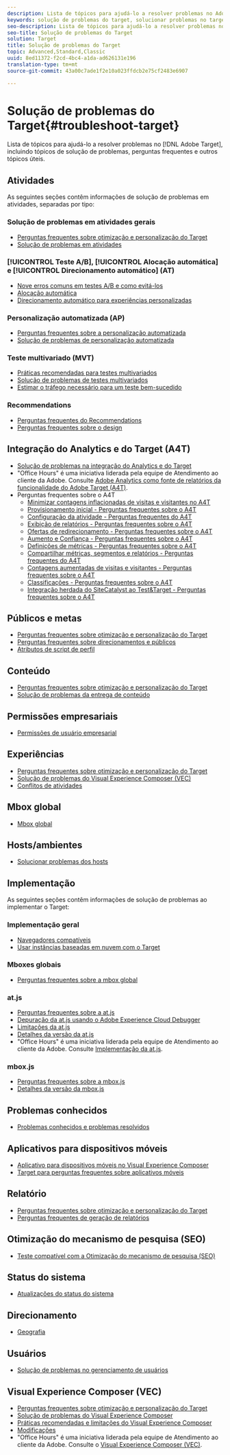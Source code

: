 ```yaml
---
description: Lista de tópicos para ajudá-lo a resolver problemas no Adobe Target, incluindo tópicos de solução de problemas, perguntas frequentes e outros tópicos úteis.
keywords: solução de problemas do target, solucionar problemas no target
seo-description: Lista de tópicos para ajudá-lo a resolver problemas no Adobe Target, incluindo tópicos de solução de problemas, perguntas frequentes e outros tópicos úteis.
seo-title: Solução de problemas do Target
solution: Target
title: Solução de problemas do Target
topic: Advanced,Standard,Classic
uuid: 8ed11372-f2cd-4bc4-a1da-ad626131e196
translation-type: tm+mt
source-git-commit: 43a00c7ade1f2e10a023ffdcb2e75cf2483e6907

---
```



# Solução de problemas do Target{#troubleshoot-target}

Lista de tópicos para ajudá-lo a resolver problemas no [!DNL Adobe Target], incluindo tópicos de solução de problemas, perguntas frequentes e outros tópicos úteis.

## Atividades

As seguintes seções contêm informações de solução de problemas em atividades, separadas por tipo:

### Solução de problemas em atividades gerais

* [Perguntas frequentes sobre otimização e personalização do Target](/help/c-intro/cmp-target-standard-cheatsheet.md)
* [Solução de problemas em atividades](/help/c-activities/c-troubleshooting-activities/troubleshooting-activities.md)

### [!UICONTROL Teste A/B], [!UICONTROL Alocação automática] e [!UICONTROL Direcionamento automático] (AT)

* [Nove erros comuns em testes A/B e como evitá-los](/help/c-activities/t-test-ab/common-ab-testing-pitfalls.md)
* [Alocação automática](/help/c-activities/automated-traffic-allocation/automated-traffic-allocation.md)
* [Direcionamento automático para experiências personalizadas](/help/c-activities/auto-target-to-optimize.md)

### Personalização automatizada (AP)

* [Perguntas frequentes sobre a personalização automatizada](/help/c-activities/t-automated-personalization/automated-personalization-faq.md)
* [Solução de problemas de personalização automatizada](/help/c-activities/t-automated-personalization/ap-trouble.md)

### Teste multivariado (MVT)

* [Práticas recomendadas para testes multivariados](/help/c-activities/c-multivariate-testing/best-practices.md)
* [Solução de problemas de testes multivariados](/help/c-activities/c-multivariate-testing/best-practices.md)
* [Estimar o tráfego necessário para um teste bem-sucedido](/help/c-activities/c-multivariate-testing/t-create-multivariate-test/traffic-estimator.md)

### Recommendations

* [Perguntas frequentes do Recommendations](/help/c-recommendations/c-recommendations-faq/recommendations-faq.md)
* [Perguntas frequentes sobre o design](/help/c-recommendations/c-design-overview/template-faq.md)

## Integração do Analytics e do Target (A4T)

* [Solução de problemas na integração do Analytics e do Target ](/help/c-integrating-target-with-mac/a4t/c-a4t-troubleshooting/a4t-troubleshooting.md)
* "Office Hours" é uma iniciativa liderada pela equipe de Atendimento ao cliente da Adobe. Consulte [Adobe Analytics como fonte de relatórios da funcionalidade do Adobe Target (A4T)](/help/c-integrating-target-with-mac/a4t/a4t.md).
* Perguntas frequentes sobre o A4T
   * [Minimizar contagens inflacionadas de visitas e visitantes no A4T](/help/c-integrating-target-with-mac/a4t/c-a4t-troubleshooting/minimizing-inflated-visit-and-visitor-counts-a4t.md)
   * [Provisionamento inicial - Perguntas frequentes sobre o A4T](/help/c-integrating-target-with-mac/a4t/r-a4t-faq/a4t-faq-initial-provisioning.md)
   * [Configuração da atividade - Perguntas frequentes do A4T](/help/c-integrating-target-with-mac/a4t/r-a4t-faq/a4t-faq-activity-setup.md)
   * [Exibição de relatórios - Perguntas frequentes sobre o A4T](/help/c-integrating-target-with-mac/a4t/r-a4t-faq/a4t-faq-viewing-reports.md)
   * [Ofertas de redirecionamento - Perguntas frequentes sobre o A4T](/help/c-integrating-target-with-mac/a4t/r-a4t-faq/a4t-faq-redirect-offers.md)
   * [Aumento e Confiança - Perguntas frequentes sobre o A4T](/help/c-integrating-target-with-mac/a4t/r-a4t-faq/a4t-faq-lift-and-confidence.md)
   * [Definições de métricas - Perguntas frequentes sobre o A4T](/help/c-integrating-target-with-mac/a4t/r-a4t-faq/a4t-faq-metric-definition.md)
   * [Compartilhar métricas, segmentos e relatórios - Perguntas frequentes do A4T](/help/c-target/c-troubleshooting-targets-and-audiences/a4t-faq-sharing-metrics-audiences-reports.md)
   * [Contagens aumentadas de visitas e visitantes - Perguntas frequentes sobre o A4T](/help/c-integrating-target-with-mac/a4t/r-a4t-faq/a4t-faq-inflated-visit-and-visitor-counts.md)
   * [Classificações - Perguntas frequentes sobre o A4T](/help/c-integrating-target-with-mac/a4t/r-a4t-faq/a4t-faq-classifications.md)
   * [Integração herdada do SiteCatalyst ao Test&amp;Target - Perguntas frequentes sobre o A4T](/help/c-integrating-target-with-mac/a4t/r-a4t-faq/a4t-faq-old-integration.md)

## Públicos e metas

* [Perguntas frequentes sobre otimização e personalização do Target](/help/c-intro/cmp-target-standard-cheatsheet.md)
* [Perguntas frequentes sobre direcionamentos e públicos](/help/c-target/c-troubleshooting-targets-and-audiences/troubleshooting-targets-and-audiences.md)
* [Atributos de script de perfil](/help/c-target/c-visitor-profile/profile-parameters.md)

## Conteúdo

* [Perguntas frequentes sobre otimização e personalização do Target](/help/c-intro/cmp-target-standard-cheatsheet.md)
* [Solução de problemas da entrega de conteúdo](/help/c-activities/c-troubleshooting-activities/content-trouble.md)

## Permissões empresariais

* [Permissões de usuário empresarial](/help/administrating-target/c-user-management/property-channel/property-channel.md)

## Experiências

* [Perguntas frequentes sobre otimização e personalização do Target](/help/c-intro/cmp-target-standard-cheatsheet.md)
* [Solução de problemas do Visual Experience Composer (VEC)](/help/c-experiences/c-visual-experience-composer/r-troubleshoot-composer/troubleshoot-composer.md)
* [Conflitos de atividades](/help/c-experiences/c-visual-experience-composer/activity-collisions.md)

## Mbox global

* [Mbox global](/help/c-implementing-target/c-implementing-target-for-client-side-web/c-target-atjs-faq/global-mbox-frequently-asked-questions.md)

## Hosts/ambientes

* [Solucionar problemas dos hosts](/help/administrating-target/hosts.md)

## Implementação

As seguintes seções contêm informações de solução de problemas ao implementar o Target:

### Implementação geral

* [Navegadores compatíveis](/help/c-implementing-target/c-considerations-before-you-implement-target/supported-browsers.md)
* [Usar instâncias baseadas em nuvem com o Target](/help/c-implementing-target/c-implementing-target-for-client-side-web/c-target-debugging-atjs/targeting-using-cloud-based-instances.md)

### Mboxes globais

* [Perguntas frequentes sobre a mbox global](/help/c-implementing-target/c-implementing-target-for-client-side-web/c-target-atjs-faq/global-mbox-frequently-asked-questions.md)

### at.js

* [Perguntas frequentes sobre a at.js](/help/c-implementing-target/c-implementing-target-for-client-side-web/c-target-atjs-faq/target-atjs-faq.md)
* [Depuração da at.js usando o Adobe Experience Cloud Debugger ](/help/c-implementing-target/c-implementing-target-for-client-side-web/c-target-debugging-atjs/target-debugging-atjs.md)
* [Limitações da at.js](/help/c-implementing-target/c-implementing-target-for-client-side-web/t-mbox-download/c-target-atjs-implementation/target-atjs-limitations.md)
* [Detalhes da versão da at.js](/help/c-implementing-target/c-implementing-target-for-client-side-web/target-atjs-versions.md)
* "Office Hours" é uma iniciativa liderada pela equipe de Atendimento ao cliente da Adobe. Consulte [Implementação da at.js](/help/c-implementing-target/c-implementing-target-for-client-side-web/t-mbox-download/c-target-atjs-implementation/target-atjs-implementation.md).

### mbox.js

* [Perguntas frequentes sobre a mbox.js](/help/c-implementing-target/c-implementing-target-for-client-side-web/t-mbox-download/mboxjs-frequently-asked-questions.md)
* [Detalhes da versão da mbox.js](/help/c-implementing-target/c-implementing-target-for-client-side-web/t-mbox-download/mboxjs-change-log.md)

## Problemas conhecidos

* [Problemas conhecidos e problemas resolvidos](/help/r-release-notes/known-issues-resolved-issues.md)

## Aplicativos para dispositivos móveis

* [Aplicativo para dispositivos móveis no Visual Experience Composer](/help/c-target-mobile-app/c-mobile-visual-experience-composer/mobile-visual-experience-composer.md#ts)
* [Target para perguntas frequentes sobre aplicativos móveis](/help/c-target-mobile-app/target-for-mobile-apps-faq.md)

## Relatório

* [Perguntas frequentes sobre otimização e personalização do Target](/help/c-intro/cmp-target-standard-cheatsheet.md)
* [Perguntas frequentes de geração de relatórios](/help/c-reports/reporting-frequently-asked-questions.md)

## Otimização do mecanismo de pesquisa (SEO)

* [Teste compatível com a Otimização do mecanismo de pesquisa (SEO)](/help/c-implementing-target/c-implementing-target-for-client-side-web/c-how-atjs-works/how-atjs-works.md)

## Status do sistema

* [Atualizações do status do sistema](/help/r-release-notes/system-status-updates.md)

## Direcionamento

* [Geografia](/help/c-target/c-audiences/c-target-rules/geo.md)

## Usuários

* [Solução de problemas no gerenciamento de usuários](/help/administrating-target/c-user-management/c-user-management/troubleshooting-user-management.md)

## Visual Experience Composer (VEC)

* [Perguntas frequentes sobre otimização e personalização do Target](/help/c-intro/cmp-target-standard-cheatsheet.md)
* [Solução de problemas do Visual Experience Composer](/help/c-experiences/c-visual-experience-composer/r-troubleshoot-composer/troubleshoot-composer.md)
* [Práticas recomendadas e limitações do Visual Experience Composer](/help/c-experiences/c-visual-experience-composer/experience-composer-best-practices.md)
* [Modificações](/help/c-experiences/c-visual-experience-composer/c-vec-code-editor/vec-code-editor.md)
* "Office Hours" é uma iniciativa liderada pela equipe de Atendimento ao cliente da Adobe. Consulte o [Visual Experience Composer (VEC)](/help/c-experiences/c-visual-experience-composer/visual-experience-composer.md).
